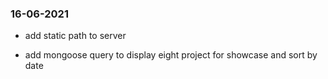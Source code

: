 ### 16-06-2021

- add static path to server

- add mongoose query to display eight project for showcase and sort by date
